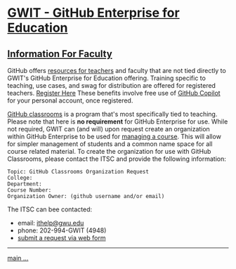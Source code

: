 # [GWIT - GitHub Enterprise for Education](./README.md)

## [Information For Faculty](./faculty.md)
GitHub offers [resources for teachers](https://education.github.com/teachers) and faculty that are not tied directly to GWIT's GitHub Enterprise for Education offering. Training specific to teaching, use cases, and swag for distribution are offered for registered teachers. [Register Here](https://education.github.com/teachers) These benefits involve free use of [GitHub Copilot](https://docs.github.com/en/copilot/quickstart) for your personal account, once registered. 

[GitHub classrooms](https://classroom.github.com) is a program that's most specifically tied to teaching. Please note that here is **no requirement** for GitHub Enterprise for use. While not required, GWIT can (and will) upon request create an organization within GitHub Enterprise to be used for [managing a course](https://docs.github.com/en/education/manage-coursework-with-github-classroom/teach-with-github-classroom/manage-classrooms). This will allow for simpler management of students and a common name space for all course related material. To create the organization for use with GitHub Classrooms, please contact the ITSC and provide the following information:
```
Topic: GitHub Classrooms Organization Request
College:
Department:
Course Number:
Organization Owner: (github username and/or email)
```
The ITSC can bee contacted:
- email: ithelp@gwu.edu
- phone: 202-994-GWIT (4948)
- [submit a request via web form](https://gwu-myit.onbmc.com/dwp/app/#/checkout?t=1695425599807)


---
[main ...](./README.md)